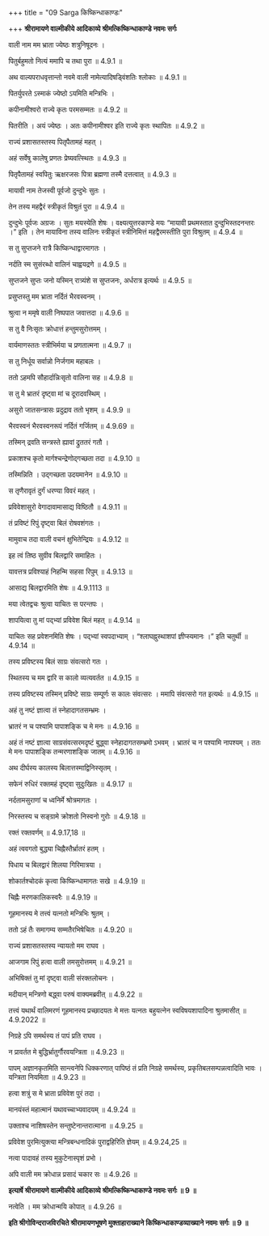 +++
title = "09 Sarga किष्किन्धाकाण्डः"

+++
**श्रीरामायणे वाल्मीकीये आदिकाव्ये श्रीमत्किष्किन्धाकाण्डे नवमः सर्गः**

वाली नाम मम भ्राता ज्येष्ठः शत्रुनिषूदनः ।

पितुर्बहुमतो नित्यं ममापि च तथा पुरा ॥ 4.9.1 ॥

अथ वाल्यपराधवृत्तान्तो नवमे वाली नामेत्यादिषड्विंशतिः श्लोकाः ॥ 4.9.1 ॥

पितर्युपरते ऽस्माकं ज्येष्ठो ऽयमिति मन्त्रिभिः ।

कपीनामीश्वरो राज्ये कृतः परमसम्मतः ॥ 4.9.2 ॥

पितरीति । अयं ज्येष्ठः । अतः कपीनामीश्वर इति राज्ये कृतः स्थापितः ॥ 4.9.2 ॥

राज्यं प्रशासतस्तस्य पितृपैतामहं महत् ।

अहं सर्वेषु कालेषु प्रणतः प्रेष्यवत्स्थितः ॥ 4.9.3 ॥

पितृपैतामहं स्वपितुः ऋक्षरजसः पित्रा ब्रह्मणा तस्मै दत्तत्वात् ॥ 4.9.3 ॥

मायावी नाम तेजस्वी पूर्वजो दुन्दुभेः सुतः ।

तेन तस्य महद्वैरं स्त्रीकृतं विश्रुतं पुरा ॥ 4.9.4 ॥

दुन्दुभेः पूर्वजः अग्रजः । सुतः मयस्येति शेषः । वक्ष्यत्युत्तरकाण्डे मयः “मायावी प्रथमस्तात दुन्दुभिस्तदनन्तरः ।” इति । तेन मायाविना तस्य वालिनः स्त्रीकृतं स्त्रीनिमित्तं महद्वैरमस्तीति पुरा विश्रुतम् ॥ 4.9.4 ॥

स तु सुप्तजने रात्रै किष्किन्धाद्वारमागतः ।

नर्दति स्म सुसंरब्धो वालिनं चाह्वयद्रणे ॥ 4.9.5 ॥

सुप्तजने सुप्तः जनो यस्मिन् रात्र्यंशे स सुप्तजनः, अर्धरात्र इत्यर्थः ॥ 4.9.5 ॥

प्रसुप्तस्तु मम भ्राता नर्दितं भैरवस्वनम् ।

श्रुत्वा न ममृषे वाली निष्पपात जवात्तदा ॥ 4.9.6 ॥

स तु वै निःसृतः क्रोधात्तं हन्तुमसुरोत्तमम् ।

वार्यमाणस्ततः स्त्रीभिर्मया च प्रणतात्मना ॥ 4.9.7 ॥

स तु निर्धूय सर्वान्नो निर्जगाम महाबलः ।

ततो ऽहमपि सौहार्दान्निःसृतो वालिना सह ॥ 4.9.8 ॥

स तु मे भ्रातरं दृष्ट्वा मां च दूरादवस्थिम् ।

असुरो जातसन्त्रासः प्रदुद्राव ततो भृशम् ॥ 4.9.9 ॥

भैरवस्वनं भैरवस्वनरूपं नर्दितं गर्जितम् ॥ 4.9.69 ॥

तस्मिन् द्रवति सन्त्रस्ते ह्यावां द्रुततरं गतौ ।

प्रकाशश्च कृतो मार्गश्चन्द्रेणोद्गच्छता तदा ॥ 4.9.10 ॥

तस्मिन्निति । उद्गच्छता उदयमानेन ॥ 4.9.10 ॥

स तृणैरावृतं दुर्गं धरण्या विवरं महत् ।

प्रविवेशासुरो वेगादावामासाद्य विष्ठितौ ॥ 4.9.11 ॥

तं प्रविष्टं रिपुं दृष्ट्वा बिलं रोषवशंगतः ।

मामुवाच तदा वाली वचनं क्षुभितेन्द्रियः ॥ 4.9.12 ॥

इह त्वं तिष्ठ सुग्रीव बिलद्वारि समाहितः ।

यावत्तत्र प्रविश्याहं निहन्मि सहसा रिपुम् ॥ 4.9.13 ॥

आसाद्य बिलद्वारमिति शेषः ॥ 4.9.1113 ॥

मया त्वेतद्वचः श्रुत्वा याचितः स परन्तपः ।

शापयित्वा तु मां पद्भ्यां प्रविवेश बिलं महत् ॥ 4.9.14 ॥

याचितः सह प्रवेशनमिति शेषः । पद्भ्यां स्वपदाभ्याम् । “श्लाघह्नुस्थाशपां ज्ञीप्स्यमानः ।” इति चतुर्थी ॥ 4.9.14 ॥

तस्य प्रविष्टस्य बिलं साग्रः संवत्सरो गतः ।

स्थितस्य च मम द्वारि स कालो व्यत्यवर्तत ॥ 4.9.15 ॥

तस्य प्रविष्टस्य तस्मिन् प्रविष्टे साग्रः सम्पूर्णः स कालः संवत्सरः । ममापि संवत्सरो गत इत्यर्थः ॥ 4.9.15 ॥

अहं तु नष्टं ज्ञात्वा तं स्नेहादागतसम्भ्रमः ।

भ्रातरं न च पश्यामि पापाशङ्कि च मे मनः ॥ 4.9.16 ॥

अहं तं नष्टं ज्ञात्वा साग्रसंवत्सरमदृष्टं बुद्ध्वा स्नेहादागतसम्भ्रमो ऽभवम् । भ्रातरं च न पश्यामि नापश्यम् । ततः मे मनः पापाशङ्कि तन्मरणाशङ्कि जातम् ॥ 4.9.16 ॥

अथ दीर्घस्य कालस्य बिलात्तस्माद्विनिस्सृतम् ।

सफेनं रुधिरं रक्तमहं दृष्ट्वा सुदुःखितः ॥ 4.9.17 ॥

नर्दतामसुराणां च ध्वनिर्मे श्रोत्रमागतः ।

निरस्तस्य च सङ्ग्रामे क्रोशतो निस्वनो गुरोः ॥ 4.9.18 ॥

रक्तं रक्तवर्णम् ॥ 4.9.17,18 ॥

अहं त्ववगतो बुद्ध्या चिह्नैस्तैर्भ्रातरं हतम् ।

पिधाय च बिलद्वारं शिलया गिरिमात्रया ।

शोकार्तश्चोदकं कृत्वा किष्किन्धामागतः सखे ॥ 4.9.19 ॥

चिह्नैः मरणकालिकस्वरैः ॥ 4.9.19 ॥

गूहमानस्य मे तत्त्वं यत्नतो मन्त्रिभिः श्रुतम् ।

ततो ऽहं तैः समागम्य सम्मतैरभिषेचितः ॥ 4.9.20 ॥

राज्यं प्रशासतस्तस्य न्यायतो मम राघव ।

आजगाम रिपुं हत्वा वाली तमसुरोत्तमम् ॥ 4.9.21 ॥

अभिषिक्तं तु मां दृष्ट्वा वाली संरक्तलोचनः ।

मदीयान् मन्त्रिणो बद्ध्वा परुषं वाक्यमब्रवीत् ॥ 4.9.22 ॥

तत्त्वं यथार्थं वालिमरणं गूहमानस्य प्रच्छादयतः मे मत्तः यत्नतः बहुयत्नेन स्वविषयशापादिना श्रुतमासीत् ॥ 4.9.2022 ॥

निग्रहे ऽपि समर्थस्य तं पापं प्रति राघव ।

न प्रावर्तत मे बुद्धिर्भ्रातुर्गौरवयन्त्रिता ॥ 4.9.23 ॥

पापम् अज्ञानकृतमिति सान्त्वनेपि धिक्करणात् पापिष्ठं तं प्रति निग्रहे समर्थस्य, प्रकृतिबलसम्पन्नत्वादिति भावः । यन्त्रिता नियमिता ॥ 4.9.23 ॥

हत्वा शत्रुं स मे भ्राता प्रविवेश पुरं तदा ।

मानयंस्तं महात्मानं यथावच्चाभ्यवादयम् ॥ 4.9.24 ॥

उक्ताश्च नाशिषस्तेन सन्तुष्टेनान्तरात्माना ॥ 4.9.25 ॥

प्रविवेश पुरमित्युक्त्या मन्त्रिबन्धनादिकं पुराद्वहिरिति ज्ञेयम् ॥ 4.9.24,25 ॥

नत्वा पादावहं तस्य मुकुटेनास्पृशं प्रभो ।

अपि वाली मम क्रोधान्न प्रसादं चकार सः ॥ 4.9.26 ॥

**इत्यार्षे श्रीरामायणे वाल्मीकीये आदिकाव्ये श्रीमत्किष्किन्धाकाण्डे नवमः सर्गः ॥ 9 ॥**

नत्वेति । मम क्रोधान्मयि कोपात् ॥ 4.9.26 ॥

**इति श्रीगोविन्दराजविरचिते श्रीरामायणभूषणे मुक्ताहाराख्याने किष्किन्धाकाण्डव्याख्याने नवमः सर्गः ॥ 9 ॥**
